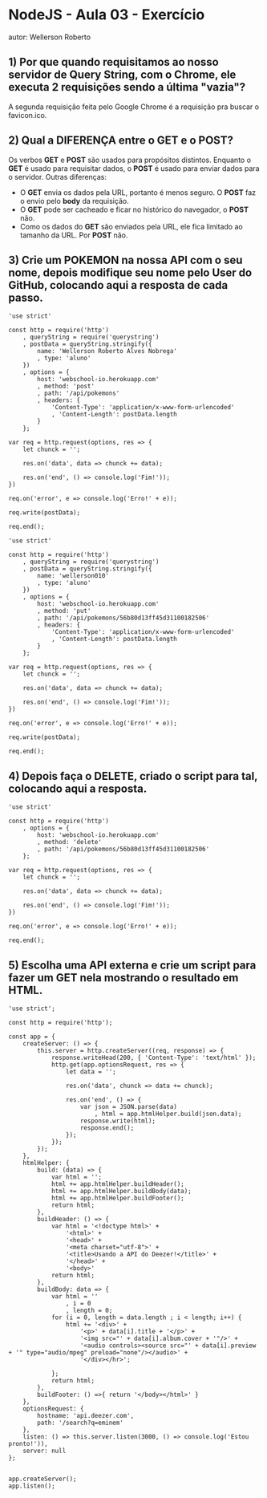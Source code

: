 # NodeJS - Aula 03 - Exercício
autor: Wellerson Roberto

## 1) Por que quando requisitamos ao nosso servidor de Query String, com o Chrome, ele executa 2 requisições sendo a última "vazia"?

A segunda requisição feita pelo Google Chrome é a requisição pra buscar o favicon.ico.

## 2) Qual a DIFERENÇA entre o GET e o POST?

Os verbos **GET** e **POST** são usados para propósitos distintos. Enquanto o **GET** é usado para requisitar dados, o **POST** é usado para enviar dados para o servidor. Outras diferenças:

* O **GET** envia os dados pela URL, portanto é menos seguro. O **POST** faz o envio pelo **body** da requisição.
* O **GET** pode ser cacheado e ficar no histórico do navegador, o **POST** não.
* Como os dados do **GET** são enviados pela URL, ele fica limitado ao tamanho da URL. Por **POST** não.

## 3) Crie um POKEMON na nossa API com o seu nome, depois modifique seu nome pelo User do GitHub, colocando aqui a resposta de cada passo.

```
'use strict'

const http = require('http')
    , queryString = require('querystring')
    , postData = queryString.stringify({
        name: 'Wellerson Roberto Alves Nobrega'
        , type: 'aluno'
    })
    , options = {
        host: 'webschool-io.herokuapp.com'
        , method: 'post'
        , path: '/api/pokemons'
        , headers: {
            'Content-Type': 'application/x-www-form-urlencoded'
            , 'Content-Length': postData.length
        }
    };

var req = http.request(options, res => {
    let chunck = '';

    res.on('data', data => chunck += data);

    res.on('end', () => console.log('Fim!'));
})

req.on('error', e => console.log('Erro!' + e));

req.write(postData);

req.end();
```

```
'use strict'

const http = require('http')
    , queryString = require('querystring')
    , postData = queryString.stringify({
        name: 'wellerson010'
        , type: 'aluno'
    })
    , options = {
        host: 'webschool-io.herokuapp.com'
        , method: 'put'
        , path: '/api/pokemons/56b80d13ff45d31100182506'
        , headers: {
            'Content-Type': 'application/x-www-form-urlencoded'
            , 'Content-Length': postData.length
        }
    };

var req = http.request(options, res => {
    let chunck = '';

    res.on('data', data => chunck += data);

    res.on('end', () => console.log('Fim!'));
})

req.on('error', e => console.log('Erro!' + e));

req.write(postData);

req.end();
```

## 4) Depois faça o DELETE, criado o script para tal, colocando aqui a resposta.

```
'use strict'

const http = require('http')
    , options = {
        host: 'webschool-io.herokuapp.com'
        , method: 'delete'
        , path: '/api/pokemons/56b80d13ff45d31100182506'
    };

var req = http.request(options, res => {
    let chunck = '';

    res.on('data', data => chunck += data);

    res.on('end', () => console.log('Fim!'));
})

req.on('error', e => console.log('Erro!' + e));

req.end();
```

## 5) Escolha uma API externa e crie um script para fazer um GET nela mostrando o resultado em HTML.

```
'use strict';

const http = require('http');

const app = {
    createServer: () => {
        this.server = http.createServer((req, response) => {
            response.writeHead(200, { 'Content-Type': 'text/html' });
            http.get(app.optionsRequest, res => {
                let data = '';

                res.on('data', chunck => data += chunck);

                res.on('end', () => {
                    var json = JSON.parse(data)
                        , html = app.htmlHelper.build(json.data);
                    response.write(html);
                    response.end();
                });
            });
        });
    },
    htmlHelper: {
        build: (data) => {
            var html = '';
            html += app.htmlHelper.buildHeader();
            html += app.htmlHelper.buildBody(data);
            html += app.htmlHelper.buildFooter();
            return html;
        },
        buildHeader: () => {
            var html = '<!doctype html>' +
                '<html>' +
                '<head>' +
                '<meta charset="utf-8">' +
                '<title>Usando a API do Deezer!</title>' +
                '</head>' +
                '<body>'
            return html;
        },
        buildBody: data => {
            var html = ''
                , i = 0
                , length = 0;
            for (i = 0, length = data.length ; i < length; i++) {
                html += '<div>' +
                    '<p>' + data[i].title + '</p>' +
                    '<img src="' + data[i].album.cover + '"/>' +
                    '<audio controls><source src="' + data[i].preview + '" type="audio/mpeg" preload="none"/></audio>' +
                    '</div></hr>';

            };
            return html;
        },
        buildFooter: () =>{ return '</body></html>' }
    },
    optionsRequest: {
        hostname: 'api.deezer.com',
        path: '/search?q=eminem'
    },
    listen: () => this.server.listen(3000, () => console.log('Estou pronto!')),
    server: null
};


app.createServer();
app.listen();
```
